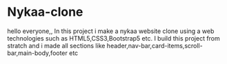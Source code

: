 # Nykaa-clone
hello everyone,, In this project i make a nykaa website clone using a web technologies such as HTML5,CSS3,Bootstrap5 etc.
I build this project from stratch and i made all sections like header,nav-bar,card-items,scroll-bar,main-body,footer etc
